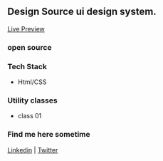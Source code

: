 ## Design Source ui design system.

[Live Preview]

### open source 

### Tech Stack
- Html/CSS

### Utility classes
- class 01 


### Find me here sometime
[Linkedin] | [Twitter]


[Live Preview]: https://designsource.netlify.app/
[twitter]: https://twitter.com/sirajofcl
[linkedin]: https://linkedin.com/in/sirajofcl

